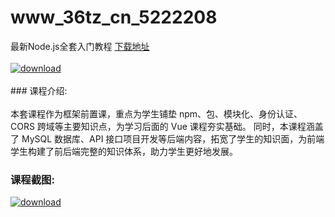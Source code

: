 # www_36tz_cn_5222208
最新Node.js全套入门教程
[下载地址](http://www.36tz.cn/article/5222208 "下载地址")
<br/></br>[![download](http://36tz.cn/muke_img/2021_12_1-82-300x189.png "下载地址")](http://www.36tz.cn/article/5222208 "下载地址")
<br/></br>### 课程介绍:<br/></br>本套课程作为框架前置课，重点为学生铺垫 npm、包、模块化、身份认证、CORS 跨域等主要知识点，为学习后面的 Vue 课程夯实基础。
同时，本课程涵盖了 MySQL 数据库、API 接口项目开发等后端内容，拓宽了学生的知识面，为前端学生构建了前后端完整的知识体系，助力学生更好地发展。

### 课程截图:
[![download](http://36tz.cn/muke_img/2021_12_2-50.png "下载地址")](http://www.36tz.cn/article/5222208 "下载地址")

